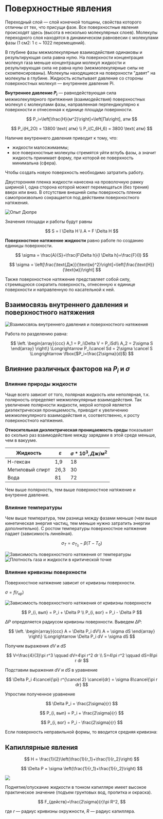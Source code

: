 # Поверхностные явления

Переходный слой — слой конечной толщины, свойства которого отличны от тех, что присущи фазе. Все поверхностные явления происходят здесь (высота в несколько молекулярных слоев). Молекулы переходного слоя находятся в динамическом равновесии с молекулами фазы (1 см2: 1 с ~ 1022 перемещений).

В глубине фазы межмолекулярные взаимодействия одинаковы и результирующая сила равна нулю. На поверхности концентрация молекул газа меньше концентрации молекул жидкости и результирующая сила не равна нулю (межмолекулярные силы не скомпенсированы). Молекулы находящиеся на поверхности "давят" на молекулы в глубине. Жидкость испытывает давление со стороны поверхностных молекул — внутреннее давление Pi.

**Внутреннее давление $P_i$** — равнодействующая сила межмолекулярного притяжения (взаимодействия) поверхностных молекул с молекулами фазы, направленная перпендикулярно к поверхности и отнесенная к единице площади поверхности.

$$
P_i=\left[\frac{Н}{м^2}\right]=\left[Па\right], атм
$$

$$
P_i(H_2O) = 13800 \text{ атм} \\
P_i(C_6H_6) = 3800 \text{ атм}
$$

Наличие внутреннего давления приводит к тому, что:

* жидкости малосжимаемы;
* все поверхностные молекулы стремятся уйти вглубь фазы, а значит жидкость принимает форму, при которой ее поверхность минимальна (сфера).

Чтобы создать новую поверхность необходимо затратить работу.

Двусторонняя пленка жидкости нанесена на проволочную рамку шириной l, одна сторона которой может перемещаться (без трения) вверх или вниз. В отсутствие внешней силы поверхность пленки самопроизвольно сокращается под действием поверхностного натяжения.

![Опыт Дюпре](images/poverkhnostnye-yavleniya/surface_clip_image001_0000.png)

Значения площади и работы будут равны

$$
S = l \Delta H \\
A = F \Delta H
$$

**Поверхностное натяжение жидкости** равно работе по созданию единицы поверхности.

$$
\sigma = \frac{A}{S}=\frac{F\Delta h}{l \Delta h}=\frac{F}{l}
$$

$$
\sigma = \left[\frac{\text{Дж}}{\text{м}^2}\right]=\left[\frac{\text{Н}}{\text{м}}\right]
$$

Также поверхностное натяжение представляет собой силу, стремящуюся сократить поверхность, отнесенную к единице поверхности и направленную по касательной к ней.

## Взаимосвязь внутреннего давления и поверхностного натяжения

![Взаимосвязь внутреннего давления и поверхностного натяжения](images/poverkhnostnye-yavleniya/surface_clip_image001_0002.png)

Работа по разделению равна:

$$
\left.
    \begin{array}{ccc}
        A_1 = P_i\Delta V = P_iSd\\
        A_2 = 2\sigma S
    \end{array}
\right\} \Longrightarrow P_i\cancel Sd = 2\sigma \cancel S \Longrightarrow 	
\fbox{$P_i=\frac{2\sigma}{d}$}
$$


## Влияние различных факторов на $P_i$ и $σ$

### Влияние природы жидкости

Чаще всего зависит от того, полярная жидкость или неполярная, т.к. полярность определяет межмолекулярные взаимодействия. Так увеличение полярности жидкости, мерой которой является диэлектрическая проницаемость, приводит к увеличению межмолекулярного взаимодействия и, соответственно, к росту поверхностного натяжения.

**Относительная диэлектрическая проницаемость среды** показывает во сколько раз взаимодействие между зарядами в этой среде меньше, чем в вакууме.

| **Жидкость**    | **$ε$** | **$σ*10^3, Дж/м^2$** |
| --------------- | ------- | -------------------- |
| Н-гексан        | 1,9     | 18                   |
| Метиловый спирт | 26,3    | 30                   |
| Вода            | 81      | 72                   |

Чем выше полярность, тем выше поверхностное натяжение и внутренне давление.

### Влияние температуры

Чем выше температура, тем разница между фазами меньше (чем выше кинетическая энергия частиц, тем меньше нужно затратить энергии  дополнительно). С ростом температуры поверхностное натяжение падает (зависимость линейная).

$$
\sigma_T=\sigma_{T_0}-\beta(T-T_0)
$$

![Зависимость поверхностного натяжения от температуры](images/poverkhnostnye-yavleniya/surface_clip_image001_0007.png) ![Плотность газа и жидкости в критической точке](images/poverkhnostnye-yavleniya/surface_clip_image001_0008.png)

### Влияние кривизны поверхности

Поверхностное натяжение зависит от кривизны поверхности.

$σ = f (r_{кр})$

![Зависимость поверхностного натяжения от кривизны поверхности](images/poverkhnostnye-yavleniya/surface_clip_image001_0009.png)

$$
P_{i, вып} = P_i + \Delta P \\
P_{i, вог} = P_i - \Delta P
$$

$\Delta P$ определяется радиусом кривизны поверхности. Выведем $\Delta P$:

$$
\left.
    \begin{array}{ccc}
        A = \Delta P_i dV\\
        A = \sigma dS
    \end{array}
\right\} \Longrightarrow \Delta P_i dV = \sigma dS
$$

Получим выражения $dV$ и $dS$

$$
V=\frac{4}{3}\pi r^3 \qquad dV=4\pi r^2 dr \\
S=4\pi r^2 \qquad dS=8\pi r dr
$$

Подставим выражения $dV$ и $dS$ в уравнение

$$
\Delta P_i 4\cancel{\pi} r^{\cancel 2} \cancel{dr} = \sigma 8\cancel{\pi r dr}
$$

Упростим полученное уравнение

$$
\Delta P_i = \frac{2\sigma}{r}
$$

$$
P_{i, вып} = P_i + \frac{2\sigma}{r}
$$

$$
P_{i, вог} = P_i - \frac{2\sigma}{r}
$$

Если поверхность неправильной формы, то вводится средняя кривизна:

<!---TODO: подставить уравнение. Найти-->
## Капиллярные явления

$$
H = \frac{1}{2}\left(\frac{1}{r_1}+\frac{1}{r_2}\right)
$$

$$
\Delta P = \sigma \left(\frac{1}{r_1}+\frac{1}{r_2}\right)
$$

![](images/poverkhnostnye-yavleniya/surface_clip_image001_0017.png)

Поднятие/опускание жидкости в тонком капилляре имеет высокое практическое значение (подъем грунтовых вод, пропитка и окраска).

$$
F_{действ}=\frac{2\sigma}{r}\pi R^2,
$$

где $r$ — радиус кривизны окружности, $R$ — радиус капилляра.
